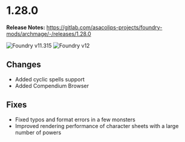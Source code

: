 # 1.28.0

**Release Notes:** https://gitlab.com/asacolips-projects/foundry-mods/archmage/-/releases/1.28.0

![Foundry v11.315](https://img.shields.io/badge/Foundry-v11.315-green) ![Foundry v12](https://img.shields.io/badge/Foundry-v12-yellow)

## Changes

- Added cyclic spells support
- Added Compendium Browser

## Fixes

- Fixed typos and format errors in a few monsters
- Improved rendering performance of character sheets with a large number of powers